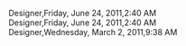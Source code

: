 ﻿Designer,Friday, June 24, 2011,2:40 AM  Designer,Friday, June 24, 2011,2:40 AM  Designer,Wednesday, March 2, 2011,9:38 AM